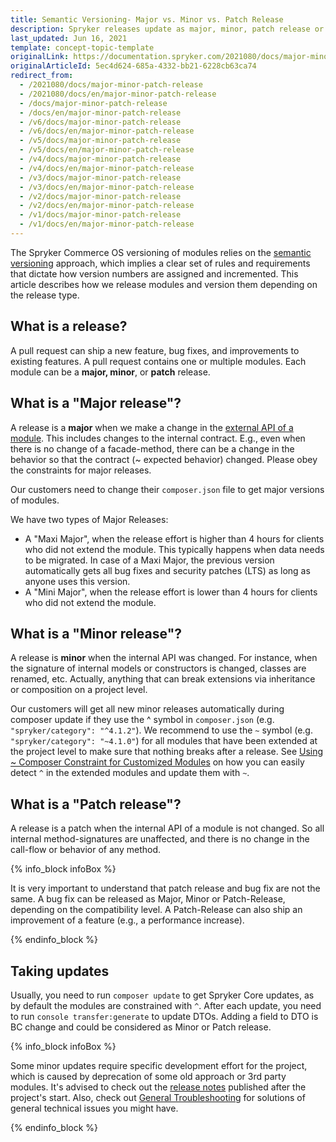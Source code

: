 ```yaml
---
title: Semantic Versioning- Major vs. Minor vs. Patch Release
description: Spryker releases update as major, minor, patch release or a bugfix. Learn more about them in this article.
last_updated: Jun 16, 2021
template: concept-topic-template
originalLink: https://documentation.spryker.com/2021080/docs/major-minor-patch-release
originalArticleId: 5ec4d624-685a-4332-bb21-6228cb63ca74
redirect_from:
  - /2021080/docs/major-minor-patch-release
  - /2021080/docs/en/major-minor-patch-release
  - /docs/major-minor-patch-release
  - /docs/en/major-minor-patch-release
  - /v6/docs/major-minor-patch-release
  - /v6/docs/en/major-minor-patch-release
  - /v5/docs/major-minor-patch-release
  - /v5/docs/en/major-minor-patch-release
  - /v4/docs/major-minor-patch-release
  - /v4/docs/en/major-minor-patch-release
  - /v3/docs/major-minor-patch-release
  - /v3/docs/en/major-minor-patch-release
  - /v2/docs/major-minor-patch-release
  - /v2/docs/en/major-minor-patch-release
  - /v1/docs/major-minor-patch-release
  - /v1/docs/en/major-minor-patch-release
---
```


The Spryker Commerce OS versioning of modules relies on the [semantic versioning](https://semver.org/) approach, which implies a clear set of rules and requirements that dictate how version numbers are assigned and incremented. This article describes how we release modules and version them depending on the release type.

## What is a release?

A pull request can ship a new feature, bug fixes, and improvements to existing features. A pull request contains one or multiple modules. Each module can be a **major, minor**, or **patch** release.

## What is a "Major release"?

A release is a **major** when we make a change in the [external API of a module](/docs/scos/dev/architecture/module-api/definition-of-module-api.html). This includes changes to the internal contract. E.g., even when there is no change of a facade-method, there can be a change in the behavior so that the contract (~ expected behavior) changed. Please obey the constraints for major releases.

Our customers need to change their `composer.json` file to get major versions of modules.

We have two types of Major Releases:

* A "Maxi Major", when the release effort is higher than 4 hours for clients who did not extend the module. This typically happens when data needs to be migrated. In case of a Maxi Major, the previous version automatically gets all bug fixes and security patches (LTS) as long as anyone uses this version.
* A "Mini Major", when the release effort is lower than 4 hours for clients who did not extend the module.

## What is a "Minor release"?

A release is **minor** when the internal API was changed. For instance, when the signature of internal models or constructors is changed, classes are renamed, etc. Actually, anything that can break extensions via inheritance or composition on a project level.

Our customers will get all new minor releases automatically during composer update if they use the ^ symbol in `composer.json` (e.g. `"spryker/category": "^4.1.2"`). We recommend to use the `~` symbol (e.g. `"spryker/category": "~4.1.0"`) for all modules that have been extended at the project level to make sure that nothing breaks after a release. See [Using ~ Composer Constraint for Customized Modules](/docs/scos/dev/architecture/module-api/using-composer-constraint-for-customized-modules.html) on how you can easily detect `^` in the extended modules and update them with `~`.

## What is a "Patch release"?

A release is a patch when the internal API of a module is not changed. So all internal method-signatures are unaffected, and there is no change in the call-flow or behavior of any method.

{% info_block infoBox %}

It is very important to understand that patch release and bug fix are not the same. A bug fix can be released as Major, Minor or Patch-Release, depending on the compatibility level. A Patch-Release can also ship an improvement of a feature (e.g., a performance increase).

{% endinfo_block %}

## Taking updates

Usually, you need to run `composer update` to get Spryker Core updates, as by default the modules are constrained with `^`. After each update, you need to run `console transfer:generate` to update DTOs. Adding a field to DTO is BC change and could be considered as Minor or Patch release.

{% info_block infoBox %}

Some minor updates require specific development effort for the project, which is caused by deprecation of some old approach or 3rd party modules. It's advised to check out the [release notes](/docs/scos/user/intro-to-spryker/releases/release-notes/release-notes.html) published after the project's start.
Also, check out [General Troubleshooting](/docs/scos/dev/troubleshooting/troubleshooting-general-technical-issues/class-silex-controllerproviderinterface-not-found.html) for solutions of general technical issues you might have.

{% endinfo_block %}

